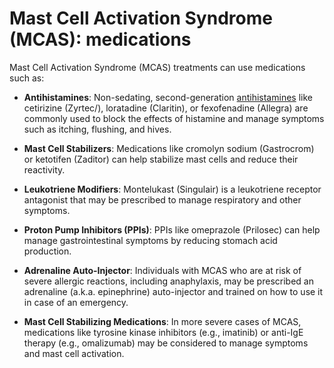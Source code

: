# Mast Cell Activation Syndrome (MCAS): medications

 Mast Cell Activation Syndrome (MCAS) treatments can use medications such as:

* **Antihistamines**: Non-sedating, second-generation [antihistamines](../antihistamines/) like cetirizine (Zyrtec/), loratadine (Claritin), or fexofenadine (Allegra) are commonly used to block the effects of histamine and manage symptoms such as itching, flushing, and hives.

* **Mast Cell Stabilizers**: Medications like cromolyn sodium (Gastrocrom) or ketotifen (Zaditor) can help stabilize mast cells and reduce their reactivity.

* **Leukotriene Modifiers**: Montelukast (Singulair) is a leukotriene receptor antagonist that may be prescribed to manage respiratory and other symptoms.

* **Proton Pump Inhibitors (PPIs)**: PPIs like omeprazole (Prilosec) can help manage gastrointestinal symptoms by reducing stomach acid production.

* **Adrenaline Auto-Injector**: Individuals with MCAS who are at risk of severe allergic reactions, including anaphylaxis, may be prescribed an adrenaline (a.k.a. epinephrine) auto-injector and trained on how to use it in case of an emergency.

* **Mast Cell Stabilizing Medications**: In more severe cases of MCAS, medications like tyrosine kinase inhibitors (e.g., imatinib) or anti-IgE therapy (e.g., omalizumab) may be considered to manage symptoms and mast cell activation.
